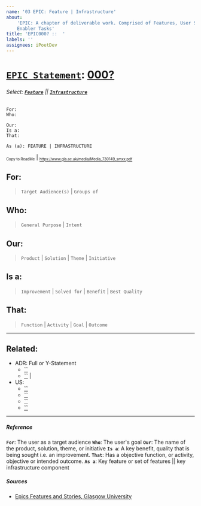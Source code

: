 ```yaml
---
name: '03 EPIC: Feature | Infrastructure'
about:
    'EPIC: A chapter of deliverable work. Comprised of Features, User Stories &
    Enabler Tasks'
title: 'EPIC000? ::  '
labels: ''
assignees: iPoetDev
---
```


# **[`EPIC Statement`]()**: [000?]()

###### Select: **<ins>`Feature`</ins>** || **<ins>`Infrastructure`</ins>**

```
For:
Who:

Our:
Is a:
That:

As (a): FEATURE | INFRASTRUCTURE
```

<small><sub>Copy to ReadMe</sub></small> | <small><sub>https://www.gla.ac.uk/media/Media_730149_smxx.pdf</sub></small>

## For:

> `Target Audience(s)` | `Groups of`

## Who:

> `General Purpose` | `Intent`

## Our:

> `Product` | `Solution` | `Theme` | `Initiative`

## Is a:

> `Improvement` | `Solved for` | `Benefit` | `Best Quality`

## That:

> `Function` | `Activity` | `Goal` | `Outcome`

---

## Related:

-   ADR: Full or Y-Statement
    -   **[``]()**
    -   **[``]()** |
-   US:
    -   **[``]()**
    -   **[``]()**
    -   **[``]()**
    -   **[``]()**

---

##### Reference

**`For`**: The user as a target audience
**`Who`**: The user's goal
**`Our`**: The name of the product, solution, theme, or initiative
**`Is a`**: A key benefit, quality that is being sought i.e. an improvement.
**`That`**: Has a objective function, or activity, objective or intended outcome.
**`As a`**: Key feature or set of features || key infrastructure component

##### Sources

-   [Epics Features and Stories, Glasgow University](https://www.gla.ac.uk/media/Media_730149_smxx.pdf "GLA.ac.uk 'Epics Features and Stories'")
